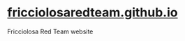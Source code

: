 # [fricciolosaredteam.github.io](https://fricciolosaredteam.github.io)
Fricciolosa Red Team website
